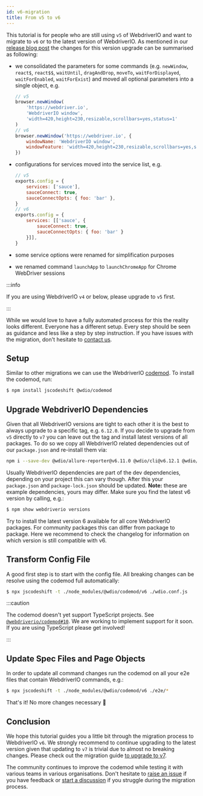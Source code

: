 ```yaml
---
id: v6-migration
title: From v5 to v6
---
```


This tutorial is for people who are still using `v5` of WebdriverIO and want to migrate to `v6` or to the latest version of WebdriverIO. As mentioned in our [release blog post](https://webdriver.io/blog/2020/03/26/webdriverio-v6-released) the changes for this version upgrade can be summarised as following:

- we consolidated the parameters for some commands (e.g. `newWindow`, `react$`, `react$$`, `waitUntil`, `dragAndDrop`, `moveTo`, `waitForDisplayed`, `waitForEnabled`, `waitForExist`) and moved all optional parameters into a single object, e.g.

    ```js
    // v5
    browser.newWindow(
        'https://webdriver.io',
        'WebdriverIO window',
        'width=420,height=230,resizable,scrollbars=yes,status=1'
    )
    // v6
    browser.newWindow('https://webdriver.io', {
        windowName: 'WebdriverIO window',
        windowFeature: 'width=420,height=230,resizable,scrollbars=yes,status=1'
    })
    ```

- configurations for services moved into the service list, e.g.

    ```js
    // v5
    exports.config = {
        services: ['sauce'],
        sauceConnect: true,
        sauceConnectOpts: { foo: 'bar' },
    }
    // v6
    exports.config = {
        services: [['sauce', {
            sauceConnect: true,
            sauceConnectOpts: { foo: 'bar' }
        }]],
    }
    ```

- some service options were renamed for simplification purposes
- we renamed command `launchApp` to `launchChromeApp` for Chrome WebDriver sessions

:::info

If you are using WebdriverIO `v4` or below, please upgrade to `v5` first.

:::

While we would love to have a fully automated process for this the reality looks different. Everyone has a different setup. Every step should be seen as guidance and less like a step by step instruction. If you have issues with the migration, don't hesitate to [contact us](https://github.com/webdriverio/codemod/discussions/new).

## Setup

Similar to other migrations we can use the WebdriverIO [codemod](https://github.com/webdriverio/codemod). To install the codemod, run:

```sh
$ npm install jscodeshift @wdio/codemod
```

## Upgrade WebdriverIO Dependencies

Given that all WebdriverIO versions are tight to each other it is the best to always upgrade to a specific tag, e.g. `6.12.0`. If you decide to upgrade from `v5` directly to `v7` you can leave out the tag and install latest versions of all packages. To do so we copy all WebdriverIO related dependencies out of our `package.json` and re-install them via:

```sh
npm i --save-dev @wdio/allure-reporter@v6.11.0 @wdio/cli@v6.12.1 @wdio/cucumber-framework@v6.11.1 @wdio/local-runner@v6.12.1 @wdio/spec-reporter@v6.11.0 @wdio/sync@v6.11.0 wdio-chromedriver-service@v6.0.4 webdriverio@v6.12.0
```

Usually WebdriverIO dependencies are part of the dev dependencies, depending on your project this can vary though. After this your `package.json` and `package-lock.json` should be updated. __Note:__ these are example dependencies, yours may differ. Make sure you find the latest v6 version by calling, e.g.:

```sh
$ npm show webdriverio versions
```

Try to install the latest version 6 available for all core WebdriverIO packages. For community packages this can differ from package to package. Here we recommend to check the changelog for information on which version is still compatible with v6.

## Transform Config File

A good first step is to start with the config file. All breaking changes can be resolve using the codemod full automatically:

```sh
$ npx jscodeshift -t ./node_modules/@wdio/codemod/v6 ./wdio.conf.js
```

:::caution

The codemod doesn't yet support TypeScript projects. See [`@webdriverio/codemod#10`](https://github.com/webdriverio/codemod/issues/10). We are working to implement support for it soon. If you are using TypeScript please get involved!

:::

## Update Spec Files and Page Objects

In order to update all command changes run the codemod on all your e2e files that contain WebdriverIO commands, e.g.:

```sh
$ npx jscodeshift -t ./node_modules/@wdio/codemod/v6 ./e2e/*
```

That's it! No more changes necessary 🎉

## Conclusion

We hope this tutorial guides you a little bit through the migration process to WebdriverIO `v6`. We strongly recommend to continue upgrading to the latest version given that updating to `v7` is trivial due to almost no breaking changes. Please check out the migration guide [to upgrade to v7](v7-migration).

The community continues to improve the codemod while testing it with various teams in various organisations. Don't hesitate to [raise an issue](https://github.com/webdriverio/codemod/issues/new) if you have feedback or [start a discussion](https://github.com/webdriverio/codemod/discussions/new) if you struggle during the migration process.
